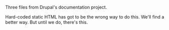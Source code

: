 Three files from Drupal's documentation project.

Hard-coded static HTML has got to be the wrong way to do this.  We'll find a better way.  But until we do, there's this.
